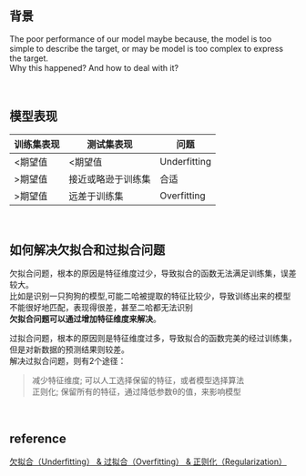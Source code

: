 ## 背景
The poor performance of our model maybe because, the model is too simple to describe the target, or may be model is too complex to express the target.   
Why this happened? And how to deal with it?

&nbsp;
## 模型表现
| 训练集表现 | 测试集表现 | 问题 |
| ------ | ------ | ------ |
| <期望值 | <期望值 | Underfitting |
| >期望值 | 接近或略逊于训练集 | 合适 |
| >期望值 | 远差于训练集 | Overfitting |

&nbsp;
## 如何解决欠拟合和过拟合问题
欠拟合问题，根本的原因是特征维度过少，导致拟合的函数无法满足训练集，误差较大。  
比如是识别一只狗狗的模型,可能二哈被提取的特征比较少，导致训练出来的模型不能很好地匹配，表现得很差，甚至二哈都无法识别    
**欠拟合问题可以通过增加特征维度来解决**。

过拟合问题，根本的原因则是特征维度过多，导致拟合的函数完美的经过训练集，但是对新数据的预测结果则较差。  
解决过拟合问题，则有2个途径：  
> 减少特征维度; 可以人工选择保留的特征，或者模型选择算法  
正则化; 保留所有的特征，通过降低参数θ的值，来影响模型

&nbsp;

## reference
[欠拟合（Underfitting） & 过拟合（Overfitting） & 正则化（Regularization）](https://blog.csdn.net/tz_zs/article/details/78588478)  
